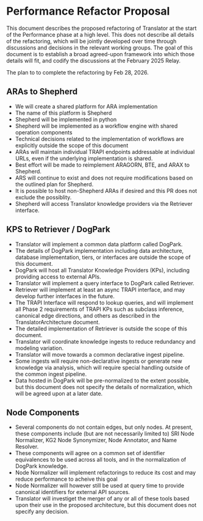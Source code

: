 # Performance Refactor Proposal

This document describes the proposed refactoring of Translator at the start of the Performance phase at a high level. This does not describe all details of the refactoring, which will be jointly developed over time through discussions and decisions in the relevant working groups.
The goal of this document is to establish a broad agreed-upon framework into which those details will fit, and codify the discussions at the February 2025 Relay.

The plan to to complete the refactoring by Feb 28, 2026.

## ARAs to Shepherd

* We will create a shared platform for ARA implementation
* The name of this platform is Shepherd
* Shepherd will be implemented in python
* Shepherd will be implemented as a workflow engine with shared operation components
* Technical decisions related to the implementation of workflows are explicitly outside the scope of this document
* ARAs will maintain individual TRAPI endpoints addressable at individual URLs, even if the underlying implementation is shared.
* Best effort will be made to reimplement ARAGORN, BTE, and ARAX to Shepherd.
* ARS will continue to exist and does not require modifications based on the outlined plan for Shepherd.
* It is possible to host non-Shepherd ARAs if desired and this PR does not exclude the possiblity.
* Shepherd will access Translator knowledge providers via the Retriever interface.

## KPS to Retriever / DogPark

* Translator will implement a common data platform called DogPark.
* The details of DogPark implementation including data architecture, database implementation, tiers, or interfaces are outside the scope of this document.
* DogPark will host all Translator Knowledge Providers (KPs), including providing access to external APIs.
* Translator will implement a query interface to DogPark called Retriever.
* Retriever will implement at least an async TRAPI interface, and may develop further interfaces in the future.
* The TRAPI Interface will respond to lookup queries, and will implement all Phase 2 requirements of TRAPI KPs such as subclass inference, canonical edge directions, and others as described in the TranslatorArchitecture document.
* The detailed implementation of Retriever is outside the scope of this document.
* Translator will coordinate knowledge ingests to reduce redundancy and modeling variation.
* Translator will move towards a common declarative ingest pipeline.
* Some ingests will require non-declarative ingests or generate new knowledge via analysis, which will require special handling outside of the common ingest pipeline.
* Data hosted in DogPark will be pre-normalized to the extent possible, but this document does not specify the details of normalization, which will be agreed upon at a later date.

## Node Components

* Several components do not contain edges, but only nodes. At present, these components include (but are not necessarily limited to) SRI Node Normalizer, KG2 Node Synonymizer, Node Annotator, and Name Resolver.
* These components will agree on a common set of identifier equivalences to be used across all tools, and in the normalization of DogPark knowledge.
* Node Normalizer will implement refactorings to reduce its cost and may reduce performance to acheive this goal
* Node Normalizer will however still be used at query time to provide canonical identifiers for external API sources.
* Translator will investiget the merger of any or all of these tools based upon their use in the proposed architecture, but this document does not specify any decision.
